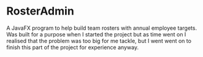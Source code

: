 # RosterAdmin

A JavaFX program to help build team rosters with annual employee targets. Was built for a purpose when I started the project but as time went on I realised that the problem was too big for me tackle, but I went went on to finish this part of the project for experience anyway. 
